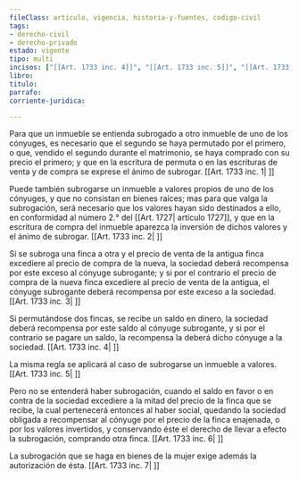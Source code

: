 ```yaml
---
fileClass: articulo, vigencia, historia-y-fuentes, codigo-civil
tags:
- derecho-civil
- derecho-privado
estado: vigente
tipo: multi
incisos: ["[[Art. 1733 inc. 4]]", "[[Art. 1733 inc. 5]]", "[[Art. 1733 inc. 1]]", "[[Art. 1733 inc. 6]]", "[[Art. 1733 inc. 2]]", "[[Art. 1733 inc. 3]]", "[[Art. 1733 inc. 7]]"]
libro:
titulo:
parrafo:
corriente-juridica:

---
```

Para que un inmueble se entienda subrogado a otro inmueble de uno de los cónyuges, es necesario que el segundo se haya permutado por el primero, o que, vendido el segundo durante el matrimonio, se haya comprado con su precio el primero; y que en la escritura de permuta o en las escrituras de venta y de compra se exprese el ánimo de subrogar. [[Art. 1733 inc. 1| ]]

Puede también subrogarse un inmueble a valores propios de uno de los cónyuges, y que no consistan en bienes raíces; mas para que valga la subrogación, será necesario que los valores hayan sido destinados a ello, en conformidad al número 2.° del [[Art. 1727| artículo 1727]], y que en la escritura de compra del inmueble aparezca la inversión de dichos valores y el ánimo de subrogar. [[Art. 1733 inc. 2| ]]

Si se subroga una finca a otra y el precio de venta de la antigua finca excediere al precio de compra de la nueva, la sociedad deberá recompensa por este exceso al cónyuge subrogante; y si por el contrario el precio de compra de la nueva finca excediere al precio de venta de la antigua, el cónyuge subrogante deberá recompensa por este exceso a la sociedad. [[Art. 1733 inc. 3| ]]

Si permutándose dos fincas, se recibe un saldo en dinero, la sociedad deberá recompensa por este saldo al cónyuge subrogante, y si por el contrario se pagare un saldo, la recompensa la deberá dicho cónyuge a la sociedad. [[Art. 1733 inc. 4| ]]

La misma regla se aplicará al caso de subrogarse un inmueble a valores. [[Art. 1733 inc. 5| ]]

Pero no se entenderá haber subrogación, cuando el saldo en favor o en contra de la sociedad excediere a la mitad del precio de la finca que se recibe, la cual pertenecerá entonces al haber social, quedando la sociedad obligada a recompensar al cónyuge por el precio de la finca enajenada, o por los valores invertidos, y conservando éste el derecho de llevar a efecto la subrogación, comprando otra finca. [[Art. 1733 inc. 6| ]]

La subrogación que se haga en bienes de la mujer exige además la autorización de ésta. [[Art. 1733 inc. 7| ]]